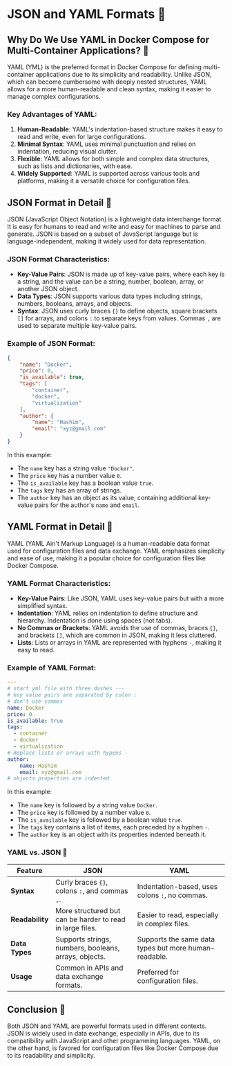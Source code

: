 # JSON and YAML Formats 📝

## Why Do We Use YAML in Docker Compose for Multi-Container Applications? 🤔

YAML (YML) is the preferred format in Docker Compose for defining multi-container applications due to its simplicity and readability. Unlike JSON, which can become cumbersome with deeply nested structures, YAML allows for a more human-readable and clean syntax, making it easier to manage complex configurations.

### Key Advantages of YAML:

1. **Human-Readable**: YAML's indentation-based structure makes it easy to read and write, even for large configurations.
2. **Minimal Syntax**: YAML uses minimal punctuation and relies on indentation, reducing visual clutter.
3. **Flexible**: YAML allows for both simple and complex data structures, such as lists and dictionaries, with ease.
4. **Widely Supported**: YAML is supported across various tools and platforms, making it a versatile choice for configuration files.

## JSON Format in Detail 📄

JSON (JavaScript Object Notation) is a lightweight data interchange format. It is easy for humans to read and write and easy for machines to parse and generate. JSON is based on a subset of JavaScript language but is language-independent, making it widely used for data representation.

### JSON Format Characteristics:

- **Key-Value Pairs**: JSON is made up of key-value pairs, where each key is a string, and the value can be a string, number, boolean, array, or another JSON object.
- **Data Types**: JSON supports various data types including strings, numbers, booleans, arrays, and objects.
- **Syntax**: JSON uses curly braces `{}` to define objects, square brackets `[]` for arrays, and colons `:` to separate keys from values. Commas `,` are used to separate multiple key-value pairs.

### Example of JSON Format:

```json
{
    "name": "Docker",
    "price": 0,
    "is_available": true,
    "tags": [
        "container",
        "docker",
        "virtualization"
    ],
    "author": {
        "name": "Hashim",
        "email": "xyz@gmail.com"
    }
}
```

In this example:

- The `name` key has a string value `"Docker"`.
- The `price` key has a number value `0`.
- The `is_available` key has a boolean value `true`.
- The `tags` key has an array of strings.
- The `author` key has an object as its value, containing additional key-value pairs for the author's `name` and `email`.

## YAML Format in Detail 📘

YAML (YAML Ain't Markup Language) is a human-readable data format used for configuration files and data exchange. YAML emphasizes simplicity and ease of use, making it a popular choice for configuration files like Docker Compose.

### YAML Format Characteristics:

- **Key-Value Pairs**: Like JSON, YAML uses key-value pairs but with a more simplified syntax.
- **Indentation**: YAML relies on indentation to define structure and hierarchy. Indentation is done using spaces (not tabs).
- **No Commas or Brackets**: YAML avoids the use of commas, braces `{}`, and brackets `[]`, which are common in JSON, making it less cluttered.
- **Lists**: Lists or arrays in YAML are represented with hyphens `-`, making it easy to read.

### Example of YAML Format:

```yaml
---
# start yml file with three dashes --- 
# key value pairs are separated by colon :
# don't use commas
name: Docker
price: 0
is_available: true
tags: 
  - container
  - docker
  - virtualization
# Replace lists or arrays with hypens - 
author:
    name: Hashim
    email: xyz@gmail.com
# objects properties are indented
```

In this example:

- The `name` key is followed by a string value `Docker`.
- The `price` key is followed by a number value `0`.
- The `is_available` key is followed by a boolean value `true`.
- The `tags` key contains a list of items, each preceded by a hyphen `-`.
- The `author` key is an object with its properties indented beneath it.

### YAML vs. JSON 🌟

| Feature          | JSON                                               | YAML                                       |
|------------------|----------------------------------------------------|--------------------------------------------|
| **Syntax**       | Curly braces `{}`, colons `:`, and commas `,`.      | Indentation-based, uses colons `:`, no commas.|
| **Readability**  | More structured but can be harder to read in large files. | Easier to read, especially in complex files. |
| **Data Types**   | Supports strings, numbers, booleans, arrays, objects. | Supports the same data types but more human-readable.|
| **Usage**        | Common in APIs and data exchange formats.           | Preferred for configuration files.         |

## Conclusion 🎉

Both JSON and YAML are powerful formats used in different contexts. JSON is widely used in data exchange, especially in APIs, due to its compatibility with JavaScript and other programming languages. YAML, on the other hand, is favored for configuration files like Docker Compose due to its readability and simplicity.
